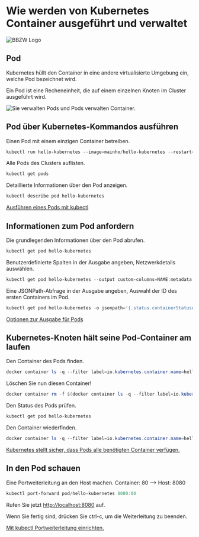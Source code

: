 # Wie werden von Kubernetes Container ausgeführt und verwaltet

![BBZW Logo](https://github.com/IneichenBBZW/M347_Bilder/blob/main/bbzw_logo.png?raw=true)

## Pod

Kubernetes hüllt den Container in eine andere virtualisierte Umgebung ein, welche Pod bezeichnet wird.

Ein Pod ist eine Recheneinheit, die auf einem einzelnen Knoten im Cluster ausgeführt wird.

![Sie verwalten Pods und Pods verwalten Container.](https://github.com/IneichenBBZW/M347_Bilder/blob/main/Pods.png?raw=true)

## Pod über Kubernetes-Kommandos ausführen

Einen Pod mit einem einzigen Container betreiben.

```Powershell
kubectl run hello-kubernetes --image=mainho/hello-kubernetes --restart=Always
```

Alle Pods des Clusters auflisten.

```Powershell
kubectl get pods
```

Detaillierte Informationen über den Pod anzeigen.

```Powershell
kubectl describe pod hello-kubernetes
```

[Ausführen eines Pods mit kubectl](https://github.com/IneichenBBZW/M347_Auswertung_b/blob/main/b_Auswertung1.png?raw=true)

## Informationen zum Pod anfordern

Die grundlegenden Informationen über den Pod abrufen.

```Powershell
kubectl get pod hello-kubernetes
```

Benutzerdefinierte Spalten in der Ausgabe angeben, Netzwerkdetails auswählen.

```Powershell
kubectl get pod hello-kubernetes --output custom-columns=NAME:metadata.name,NODE_IP:status.hostIP,POD_IP:status.podIP
```

Eine JSONPath-Abfrage in der Ausgabe angeben, Auswahl der ID des ersten Containers im Pod.

```Powershell
kubectl get pod hello-kubernetes -o jsonpath='{.status.containerStatuses[0].containerID}'
```

[Optionen zur Ausgabe für Pods](https://github.com/IneichenBBZW/M347_Auswertung_b/blob/main/b_Auswertung2.png?raw=true)


## Kubernetes-Knoten hält seine Pod-Container am laufen

Den Container des Pods finden.

```Powershell
docker container ls -q --filter label=io.kubernetes.container.name=hello-kubernetes
```

Löschen Sie nun diesen Container!

```Powershell
docker container rm -f $(docker container ls -q --filter label=io.kubernetes.container.name=hello-kubernetes)
```

Den Status des Pods prüfen.

```Powershell
kubectl get pod hello-kubernetes
```

Den Container wiederfinden.

```Powershell
docker container ls -q --filter label=io.kubernetes.container.name=hello-kubernetes
```

[Kubernetes stellt sicher, dass Pods alle benötigten Container verfügen.](https://github.com/IneichenBBZW/M347_Auswertung_b/blob/main/b_Auswertung3.png?raw=true)

## In den Pod schauen

Eine Portweiterleitung an den Host machen. Container: 80 --> Host: 8080

```Powershell
kubectl port-forward pod/hello-kubernetes 8080:80
```

Rufen Sie jetzt [http://localhost:8080](http://localhost:8080) auf.

Wenn Sie fertig sind, drücken Sie ctrl-c, um die Weiterleitung zu beenden.

[Mit kubectl Portweiterleitung einrichten.](https://github.com/IneichenBBZW/M347_Auswertung_b/blob/main/b_Auswertung4.png?raw=true)